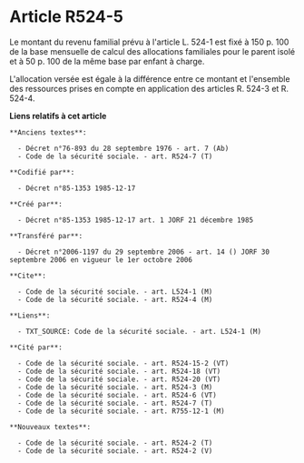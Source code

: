 # Article R524-5

Le montant du revenu familial prévu à l'article L. 524-1 est fixé à 150 p. 100 de la base mensuelle de calcul des allocations
familiales pour le parent isolé et à 50 p. 100 de la même base par enfant à charge.

L'allocation versée est égale à la différence entre ce montant et l'ensemble des ressources prises en compte en application
des articles R. 524-3 et R. 524-4.

**Liens relatifs à cet article**

	**Anciens textes**:

	  - Décret n°76-893 du 28 septembre 1976 - art. 7 (Ab)
	  - Code de la sécurité sociale. - art. R524-7 (T)

	**Codifié par**:

	  - Décret n°85-1353 1985-12-17

	**Créé par**:

	  - Décret n°85-1353 1985-12-17 art. 1 JORF 21 décembre 1985

	**Transféré par**:

	  - Décret n°2006-1197 du 29 septembre 2006 - art. 14 () JORF 30 septembre 2006 en vigueur le 1er octobre 2006

	**Cite**:

	  - Code de la sécurité sociale. - art. L524-1 (M)
	  - Code de la sécurité sociale. - art. R524-4 (M)

	**Liens**:

	  - TXT_SOURCE: Code de la sécurité sociale. - art. L524-1 (M)

	**Cité par**:

	  - Code de la sécurité sociale. - art. R524-15-2 (VT)
	  - Code de la sécurité sociale. - art. R524-18 (VT)
	  - Code de la sécurité sociale. - art. R524-20 (VT)
	  - Code de la sécurité sociale. - art. R524-3 (M)
	  - Code de la sécurité sociale. - art. R524-6 (VT)
	  - Code de la sécurité sociale. - art. R524-7 (T)
	  - Code de la sécurité sociale. - art. R755-12-1 (M)

	**Nouveaux textes**:

	  - Code de la sécurité sociale. - art. R524-2 (T)
	  - Code de la sécurité sociale. - art. R524-2 (V)
